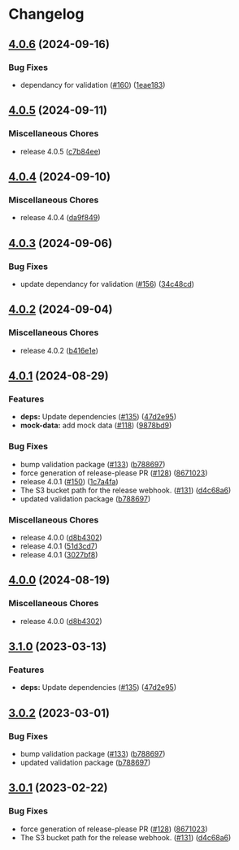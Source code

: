 # Changelog

## [4.0.6](https://github.com/dvsa/rsp-documents-service/compare/v4.0.5...v4.0.6) (2024-09-16)


### Bug Fixes

* dependancy for validation ([#160](https://github.com/dvsa/rsp-documents-service/issues/160)) ([1eae183](https://github.com/dvsa/rsp-documents-service/commit/1eae1831bf76c930bc1361088ea4147b030034ea))

## [4.0.5](https://github.com/dvsa/rsp-documents-service/compare/v4.0.4...v4.0.5) (2024-09-11)


### Miscellaneous Chores

* release 4.0.5 ([c7b84ee](https://github.com/dvsa/rsp-documents-service/commit/c7b84ee6f0fc1c61629a3c49d20f24ff99ba8bdc))

## [4.0.4](https://github.com/dvsa/rsp-documents-service/compare/v4.0.3...v4.0.4) (2024-09-10)


### Miscellaneous Chores

* release 4.0.4 ([da9f849](https://github.com/dvsa/rsp-documents-service/commit/da9f84912b9ace498c9f63e9e225a4c10666ed48))

## [4.0.3](https://github.com/dvsa/rsp-documents-service/compare/v4.0.2...v4.0.3) (2024-09-06)


### Bug Fixes

* update dependancy for validation ([#156](https://github.com/dvsa/rsp-documents-service/issues/156)) ([34c48cd](https://github.com/dvsa/rsp-documents-service/commit/34c48cd7abdcfb786275c3a4755b26fd442af9bd))

## [4.0.2](https://github.com/dvsa/rsp-documents-service/compare/v4.0.1...v4.0.2) (2024-09-04)


### Miscellaneous Chores

* release 4.0.2 ([b416e1e](https://github.com/dvsa/rsp-documents-service/commit/b416e1e020aca85ef08466414fb19bd6cfb5cfef))

## [4.0.1](https://github.com/dvsa/rsp-documents-service/compare/v4.0.0...v4.0.1) (2024-08-29)


### Features

* **deps:** Update dependencies ([#135](https://github.com/dvsa/rsp-documents-service/issues/135)) ([47d2e95](https://github.com/dvsa/rsp-documents-service/commit/47d2e957b95dc4ecf30ec334c1a7fd2b4f89ff0d))
* **mock-data:** add mock data ([#118](https://github.com/dvsa/rsp-documents-service/issues/118)) ([9878bd9](https://github.com/dvsa/rsp-documents-service/commit/9878bd91aafef2c442aeb80b8944e45a773170ff))


### Bug Fixes

* bump validation package ([#133](https://github.com/dvsa/rsp-documents-service/issues/133)) ([b788697](https://github.com/dvsa/rsp-documents-service/commit/b788697d47cfc045a08ab3d79d762060292f85e4))
* force generation of release-please PR ([#128](https://github.com/dvsa/rsp-documents-service/issues/128)) ([8671023](https://github.com/dvsa/rsp-documents-service/commit/867102332a63ee1f7cd2e47efb6ca1d26c4e7027))
* release 4.0.1 ([#150](https://github.com/dvsa/rsp-documents-service/issues/150)) ([1c7a4fa](https://github.com/dvsa/rsp-documents-service/commit/1c7a4fa90a328f3a0b339d283627ec781f7c3efb))
* The S3 bucket path for the release webhook.  ([#131](https://github.com/dvsa/rsp-documents-service/issues/131)) ([d4c68a6](https://github.com/dvsa/rsp-documents-service/commit/d4c68a69c7457b6e0c30c5aee8c43c080ff68482))
* updated validation package ([b788697](https://github.com/dvsa/rsp-documents-service/commit/b788697d47cfc045a08ab3d79d762060292f85e4))


### Miscellaneous Chores

* release 4.0.0 ([d8b4302](https://github.com/dvsa/rsp-documents-service/commit/d8b43026f512eb8e85b09ece283af55239f75a56))
* release 4.0.1 ([51d3cd7](https://github.com/dvsa/rsp-documents-service/commit/51d3cd769f708ae80b8848d9d69e3886accccde0))
* release 4.0.1 ([3027bf8](https://github.com/dvsa/rsp-documents-service/commit/3027bf8ff1e7d3db27c2c6a96c1f30377ea3876b))

## [4.0.0](https://github.com/dvsa/rsp-documents-service/compare/v3.1.0...v4.0.0) (2024-08-19)


### Miscellaneous Chores

* release 4.0.0 ([d8b4302](https://github.com/dvsa/rsp-documents-service/commit/d8b43026f512eb8e85b09ece283af55239f75a56))

## [3.1.0](https://github.com/dvsa/rsp-documents-service/compare/v3.0.2...v3.1.0) (2023-03-13)


### Features

* **deps:** Update dependencies ([#135](https://github.com/dvsa/rsp-documents-service/issues/135)) ([47d2e95](https://github.com/dvsa/rsp-documents-service/commit/47d2e957b95dc4ecf30ec334c1a7fd2b4f89ff0d))

## [3.0.2](https://github.com/dvsa/rsp-documents-service/compare/v3.0.1...v3.0.2) (2023-03-01)


### Bug Fixes

* bump validation package ([#133](https://github.com/dvsa/rsp-documents-service/issues/133)) ([b788697](https://github.com/dvsa/rsp-documents-service/commit/b788697d47cfc045a08ab3d79d762060292f85e4))
* updated validation package ([b788697](https://github.com/dvsa/rsp-documents-service/commit/b788697d47cfc045a08ab3d79d762060292f85e4))

## [3.0.1](https://github.com/dvsa/rsp-documents-service/compare/v3.0.0...v3.0.1) (2023-02-22)


### Bug Fixes

* force generation of release-please PR ([#128](https://github.com/dvsa/rsp-documents-service/issues/128)) ([8671023](https://github.com/dvsa/rsp-documents-service/commit/867102332a63ee1f7cd2e47efb6ca1d26c4e7027))
* The S3 bucket path for the release webhook.  ([#131](https://github.com/dvsa/rsp-documents-service/issues/131)) ([d4c68a6](https://github.com/dvsa/rsp-documents-service/commit/d4c68a69c7457b6e0c30c5aee8c43c080ff68482))
